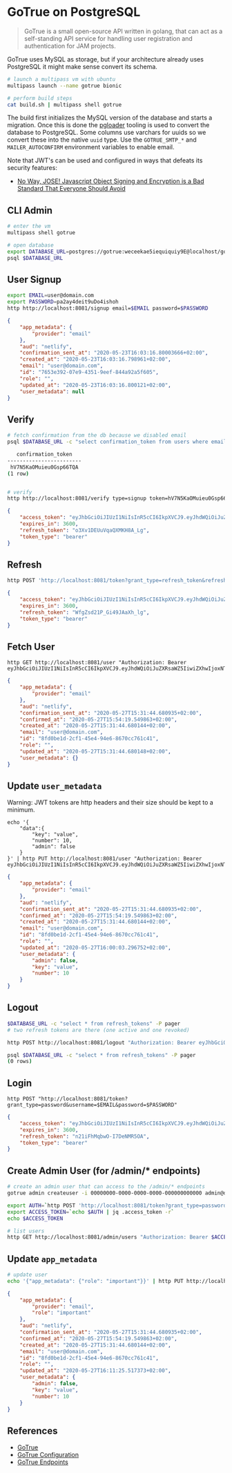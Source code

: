 # GoTrue on PostgreSQL

> GoTrue is a small open-source API written in golang, that can act as a self-standing
> API service for handling user registration and authentication for JAM projects.

GoTrue uses MySQL as storage, but if your architecture already uses PostgreSQL it might
make sense convert its schema.

```bash
# launch a multipass vm with ubuntu
multipass launch --name gotrue bionic

# perform build steps
cat build.sh | multipass shell gotrue
```

The build first initializes the MySQL version of the database and starts a migration.
Once this is done the [pgloader](https://pgloader.io/) tooling is used to convert the database to PostgreSQL.
Some columns use varchars for uuids so we convert these into the native `uuid` type.
Use the `GOTRUE_SMTP_*` and `MAILER_AUTOCONFIRM` environment variables to enable email.

Note that JWT's can be used and configured in ways that defeats its security features:
- [No Way, JOSE! Javascript Object Signing and Encryption is a Bad Standard That Everyone Should Avoid](https://paragonie.com/blog/2017/03/jwt-json-web-tokens-is-bad-standard-that-everyone-should-avoid)

## CLI Admin

```bash
# enter the vm
multipass shell gotrue

# open database
export DATABASE_URL=postgres://gotrue:weceekae5iequiquiy9E@localhost/gotrue
psql $DATABASE_URL
```

## User Signup

```bash
export EMAIL=user@domain.com
export PASSWORD=pa2ay4deit9uDo4ishoh
http http://localhost:8081/signup email=$EMAIL password=$PASSWORD
```

```json
{
    "app_metadata": {
        "provider": "email"
    },
    "aud": "netlify",
    "confirmation_sent_at": "2020-05-23T16:03:16.80003666+02:00",
    "created_at": "2020-05-23T16:03:16.798961+02:00",
    "email": "user@domain.com",
    "id": "7653e392-07e9-4351-9eef-844a92a5f605",
    "role": "",
    "updated_at": "2020-05-23T16:03:16.800121+02:00",
    "user_metadata": null
}
```

## Verify

```bash
# fetch confirmation from the db because we disabled email
psql $DATABASE_URL -c "select confirmation_token from users where email='$EMAIL'"

   confirmation_token
------------------------
 hV7N5KaOMuieu0Gsp66TQA
(1 row)


# verify
http http://localhost:8081/verify type=signup token=hV7N5KaOMuieu0Gsp66TQA
```

```json
{
    "access_token": "eyJhbGciOiJIUzI1NiIsInR5cCI6IkpXVCJ9.eyJhdWQiOiJuZXRsaWZ5IiwiZXhwIjoxNTkwNTkxMjU5LCJzdWIiOiI4ZmQwYmUxZC0yY2YxLTQ1ZTQtOTRlNi04NjcwY2M3NjFjNDEiLCJlbWFpbCI6InVzZXJAZG9tYWluLmNvbSIsImFwcF9tZXRhZGF0YSI6eyJwcm92aWRlciI6ImVtYWlsIn0sInVzZXJfbWV0YWRhdGEiOnt9fQ.jPIPO-YgBzMwLL-ex5w-8JU9am3IDI6k01uhbtNH0ck",
    "expires_in": 3600,
    "refresh_token": "o3Xv1DEUuVqaQXMKH8A_Lg",
    "token_type": "bearer"
}
```

## Refresh

```bash
http POST 'http://localhost:8081/token?grant_type=refresh_token&refresh_token=o3Xv1DEUuVqaQXMKH8A_Lg'
```

```json
{
    "access_token": "eyJhbGciOiJIUzI1NiIsInR5cCI6IkpXVCJ9.eyJhdWQiOiJuZXRsaWZ5IiwiZXhwIjoxNTkwNTkxNDEzLCJzdWIiOiI4ZmQwYmUxZC0yY2YxLTQ1ZTQtOTRlNi04NjcwY2M3NjFjNDEiLCJlbWFpbCI6InVzZXJAZG9tYWluLmNvbSIsImFwcF9tZXRhZGF0YSI6eyJwcm92aWRlciI6ImVtYWlsIn0sInVzZXJfbWV0YWRhdGEiOnt9fQ.BdUZazs_nAQfTMcWSXen2wEBtLZzpLVQxVCwiMJ8MM0",
    "expires_in": 3600,
    "refresh_token": "WfgZsd21P_Gi49JAaXh_lg",
    "token_type": "bearer"
}
```

## Fetch User

```
http GET http://localhost:8081/user "Authorization: Bearer eyJhbGciOiJIUzI1NiIsInR5cCI6IkpXVCJ9.eyJhdWQiOiJuZXRsaWZ5IiwiZXhwIjoxNTkwNTkxNDEzLCJzdWIiOiI4ZmQwYmUxZC0yY2YxLTQ1ZTQtOTRlNi04NjcwY2M3NjFjNDEiLCJlbWFpbCI6InVzZXJAZG9tYWluLmNvbSIsImFwcF9tZXRhZGF0YSI6eyJwcm92aWRlciI6ImVtYWlsIn0sInVzZXJfbWV0YWRhdGEiOnt9fQ.BdUZazs_nAQfTMcWSXen2wEBtLZzpLVQxVCwiMJ8MM0"
```

```json
{
    "app_metadata": {
        "provider": "email"
    },
    "aud": "netlify",
    "confirmation_sent_at": "2020-05-27T15:31:44.680935+02:00",
    "confirmed_at": "2020-05-27T15:54:19.549863+02:00",
    "created_at": "2020-05-27T15:31:44.680144+02:00",
    "email": "user@domain.com",
    "id": "8fd0be1d-2cf1-45e4-94e6-8670cc761c41",
    "role": "",
    "updated_at": "2020-05-27T15:31:44.680148+02:00",
    "user_metadata": {}
}
```

## Update `user_metadata`

Warning: JWT tokens are http headers and their size should be kept to a minimum.

```
echo '{
    "data":{
        "key": "value",
        "number": 10,
        "admin": false
    }
}' | http PUT http://localhost:8081/user "Authorization: Bearer eyJhbGciOiJIUzI1NiIsInR5cCI6IkpXVCJ9.eyJhdWQiOiJuZXRsaWZ5IiwiZXhwIjoxNTkwNTkxNDEzLCJzdWIiOiI4ZmQwYmUxZC0yY2YxLTQ1ZTQtOTRlNi04NjcwY2M3NjFjNDEiLCJlbWFpbCI6InVzZXJAZG9tYWluLmNvbSIsImFwcF9tZXRhZGF0YSI6eyJwcm92aWRlciI6ImVtYWlsIn0sInVzZXJfbWV0YWRhdGEiOnt9fQ.BdUZazs_nAQfTMcWSXen2wEBtLZzpLVQxVCwiMJ8MM0"
```

```json
{
    "app_metadata": {
        "provider": "email"
    },
    "aud": "netlify",
    "confirmation_sent_at": "2020-05-27T15:31:44.680935+02:00",
    "confirmed_at": "2020-05-27T15:54:19.549863+02:00",
    "created_at": "2020-05-27T15:31:44.680144+02:00",
    "email": "user@domain.com",
    "id": "8fd0be1d-2cf1-45e4-94e6-8670cc761c41",
    "role": "",
    "updated_at": "2020-05-27T16:00:03.296752+02:00",
    "user_metadata": {
        "admin": false,
        "key": "value",
        "number": 10
    }
}
```

## Logout

```bash
$DATABASE_URL -c "select * from refresh_tokens" -P pager
# two refresh tokens are there (one active and one revoked)

http POST http://localhost:8081/logout "Authorization: Bearer eyJhbGciOiJIUzI1NiIsInR5cCI6IkpXVCJ9.eyJhdWQiOiJuZXRsaWZ5IiwiZXhwIjoxNTkwNTkxNDEzLCJzdWIiOiI4ZmQwYmUxZC0yY2YxLTQ1ZTQtOTRlNi04NjcwY2M3NjFjNDEiLCJlbWFpbCI6InVzZXJAZG9tYWluLmNvbSIsImFwcF9tZXRhZGF0YSI6eyJwcm92aWRlciI6ImVtYWlsIn0sInVzZXJfbWV0YWRhdGEiOnt9fQ.BdUZazs_nAQfTMcWSXen2wEBtLZzpLVQxVCwiMJ8MM0"

psql $DATABASE_URL -c "select * from refresh_tokens" -P pager
(0 rows)
```

## Login

```
http POST "http://localhost:8081/token?grant_type=password&username=$EMAIL&password=$PASSWORD"
```

```json
{
    "access_token": "eyJhbGciOiJIUzI1NiIsInR5cCI6IkpXVCJ9.eyJhdWQiOiJuZXRsaWZ5IiwiZXhwIjoxNTkwNTkyMDEzLCJzdWIiOiI4ZmQwYmUxZC0yY2YxLTQ1ZTQtOTRlNi04NjcwY2M3NjFjNDEiLCJlbWFpbCI6InVzZXJAZG9tYWluLmNvbSIsImFwcF9tZXRhZGF0YSI6eyJwcm92aWRlciI6ImVtYWlsIn0sInVzZXJfbWV0YWRhdGEiOnsiYWRtaW4iOmZhbHNlLCJrZXkiOiJ2YWx1ZSIsIm51bWJlciI6MTB9fQ.uBEhxR-v4bs9Jad2LCYV9ANXh9WoCYrHsiE3O4Y50Wo",
    "expires_in": 3600,
    "refresh_token": "n21iFhMqbwO-I7DeNMR5OA",
    "token_type": "bearer"
}
```

## Create Admin User (for /admin/* endpoints)

```bash
# create an admin user that can access to the /admin/* endpoints
gotrue admin createuser -i 00000000-0000-0000-0000-000000000000 admin@domain.com pa2ay4deit9uDo4ishoh --admin --confirm
```

```bash
export AUTH=`http POST 'http://localhost:8081/token?grant_type=password&username=admin@domain.com&password=pa2ay4deit9uDo4ishoh'`
export ACCESS_TOKEN=`echo $AUTH | jq .access_token -r`
echo $ACCESS_TOKEN

# list users
http GET http://localhost:8081/admin/users "Authorization: Bearer $ACCESS_TOKEN"
```

## Update `app_metadata`

```bash
# update user
echo '{"app_metadata": {"role": "important"}}' | http PUT http://localhost:8081/admin/users/8fd0be1d-2cf1-45e4-94e6-8670cc761c41 "Authorization: Bearer $ACCESS_TOKEN"
```

```json
{
    "app_metadata": {
        "provider": "email",
        "role": "important"
    },
    "aud": "netlify",
    "confirmation_sent_at": "2020-05-27T15:31:44.680935+02:00",
    "confirmed_at": "2020-05-27T15:54:19.549863+02:00",
    "created_at": "2020-05-27T15:31:44.680144+02:00",
    "email": "user@domain.com",
    "id": "8fd0be1d-2cf1-45e4-94e6-8670cc761c41",
    "role": "",
    "updated_at": "2020-05-27T16:11:25.517373+02:00",
    "user_metadata": {
        "admin": false,
        "key": "value",
        "number": 10
    }
}
```

## References

- [GoTrue](https://github.com/netlify/gotrue)
- [GoTrue Configuration](https://github.com/netlify/gotrue#configuration)
- [GoTrue Endpoints](https://github.com/netlify/gotrue#endpoints)
